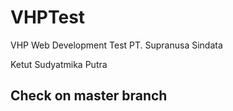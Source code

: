 # VHPTest
VHP Web Development Test PT. Supranusa Sindata

Ketut Sudyatmika Putra
## Check on master branch ##
